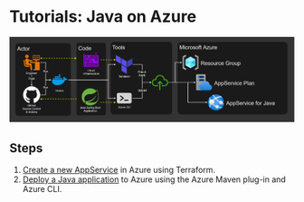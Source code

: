 # Tutorials: Java on Azure

![diagram](./design/app-service_java.png "Java on Azure diagram")

## Steps

1. [Create a new AppService][tutorials-infrastructure] in Azure using Terraform.
2. [Deploy a Java application][tutorials-app] to Azure using the Azure Maven plug-in and Azure CLI.

[tutorials-infrastructure]: ./infrastructure/#readme
[tutorials-app]: ./app/#readme
